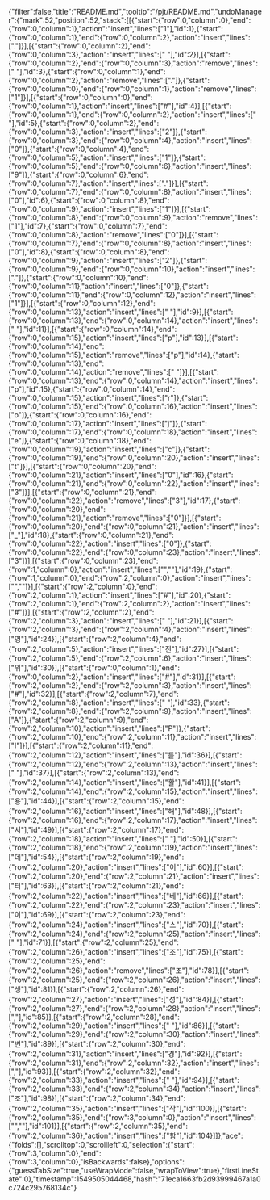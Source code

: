 {"filter":false,"title":"README.md","tooltip":"/pjt/README.md","undoManager":{"mark":52,"position":52,"stack":[[{"start":{"row":0,"column":0},"end":{"row":0,"column":1},"action":"insert","lines":["1"],"id":1},{"start":{"row":0,"column":1},"end":{"row":0,"column":2},"action":"insert","lines":["."]}],[{"start":{"row":0,"column":2},"end":{"row":0,"column":3},"action":"insert","lines":[" "],"id":2}],[{"start":{"row":0,"column":2},"end":{"row":0,"column":3},"action":"remove","lines":[" "],"id":3},{"start":{"row":0,"column":1},"end":{"row":0,"column":2},"action":"remove","lines":["."]},{"start":{"row":0,"column":0},"end":{"row":0,"column":1},"action":"remove","lines":["1"]}],[{"start":{"row":0,"column":0},"end":{"row":0,"column":1},"action":"insert","lines":["#"],"id":4}],[{"start":{"row":0,"column":1},"end":{"row":0,"column":2},"action":"insert","lines":[" "],"id":5},{"start":{"row":0,"column":2},"end":{"row":0,"column":3},"action":"insert","lines":["2"]},{"start":{"row":0,"column":3},"end":{"row":0,"column":4},"action":"insert","lines":["0"]},{"start":{"row":0,"column":4},"end":{"row":0,"column":5},"action":"insert","lines":["1"]},{"start":{"row":0,"column":5},"end":{"row":0,"column":6},"action":"insert","lines":["9"]},{"start":{"row":0,"column":6},"end":{"row":0,"column":7},"action":"insert","lines":["."]}],[{"start":{"row":0,"column":7},"end":{"row":0,"column":8},"action":"insert","lines":["0"],"id":6},{"start":{"row":0,"column":8},"end":{"row":0,"column":9},"action":"insert","lines":["1"]}],[{"start":{"row":0,"column":8},"end":{"row":0,"column":9},"action":"remove","lines":["1"],"id":7},{"start":{"row":0,"column":7},"end":{"row":0,"column":8},"action":"remove","lines":["0"]}],[{"start":{"row":0,"column":7},"end":{"row":0,"column":8},"action":"insert","lines":["0"],"id":8},{"start":{"row":0,"column":8},"end":{"row":0,"column":9},"action":"insert","lines":["2"]},{"start":{"row":0,"column":9},"end":{"row":0,"column":10},"action":"insert","lines":["."]},{"start":{"row":0,"column":10},"end":{"row":0,"column":11},"action":"insert","lines":["0"]},{"start":{"row":0,"column":11},"end":{"row":0,"column":12},"action":"insert","lines":["1"]}],[{"start":{"row":0,"column":12},"end":{"row":0,"column":13},"action":"insert","lines":[" "],"id":9}],[{"start":{"row":0,"column":13},"end":{"row":0,"column":14},"action":"insert","lines":[" "],"id":11}],[{"start":{"row":0,"column":14},"end":{"row":0,"column":15},"action":"insert","lines":["p"],"id":13}],[{"start":{"row":0,"column":14},"end":{"row":0,"column":15},"action":"remove","lines":["p"],"id":14},{"start":{"row":0,"column":13},"end":{"row":0,"column":14},"action":"remove","lines":[" "]}],[{"start":{"row":0,"column":13},"end":{"row":0,"column":14},"action":"insert","lines":["p"],"id":15},{"start":{"row":0,"column":14},"end":{"row":0,"column":15},"action":"insert","lines":["r"]},{"start":{"row":0,"column":15},"end":{"row":0,"column":16},"action":"insert","lines":["o"]},{"start":{"row":0,"column":16},"end":{"row":0,"column":17},"action":"insert","lines":["j"]},{"start":{"row":0,"column":17},"end":{"row":0,"column":18},"action":"insert","lines":["e"]},{"start":{"row":0,"column":18},"end":{"row":0,"column":19},"action":"insert","lines":["c"]},{"start":{"row":0,"column":19},"end":{"row":0,"column":20},"action":"insert","lines":["t"]}],[{"start":{"row":0,"column":20},"end":{"row":0,"column":21},"action":"insert","lines":["0"],"id":16},{"start":{"row":0,"column":21},"end":{"row":0,"column":22},"action":"insert","lines":["3"]}],[{"start":{"row":0,"column":21},"end":{"row":0,"column":22},"action":"remove","lines":["3"],"id":17},{"start":{"row":0,"column":20},"end":{"row":0,"column":21},"action":"remove","lines":["0"]}],[{"start":{"row":0,"column":20},"end":{"row":0,"column":21},"action":"insert","lines":["_"],"id":18},{"start":{"row":0,"column":21},"end":{"row":0,"column":22},"action":"insert","lines":["0"]},{"start":{"row":0,"column":22},"end":{"row":0,"column":23},"action":"insert","lines":["3"]}],[{"start":{"row":0,"column":23},"end":{"row":1,"column":0},"action":"insert","lines":["",""],"id":19},{"start":{"row":1,"column":0},"end":{"row":2,"column":0},"action":"insert","lines":["",""]}],[{"start":{"row":2,"column":0},"end":{"row":2,"column":1},"action":"insert","lines":["#"],"id":20},{"start":{"row":2,"column":1},"end":{"row":2,"column":2},"action":"insert","lines":["#"]}],[{"start":{"row":2,"column":2},"end":{"row":2,"column":3},"action":"insert","lines":[" "],"id":21}],[{"start":{"row":2,"column":3},"end":{"row":2,"column":4},"action":"insert","lines":["영"],"id":24}],[{"start":{"row":2,"column":4},"end":{"row":2,"column":5},"action":"insert","lines":["진"],"id":27}],[{"start":{"row":2,"column":5},"end":{"row":2,"column":6},"action":"insert","lines":["위"],"id":30}],[{"start":{"row":0,"column":1},"end":{"row":0,"column":2},"action":"insert","lines":["#"],"id":31}],[{"start":{"row":2,"column":2},"end":{"row":2,"column":3},"action":"insert","lines":["#"],"id":32}],[{"start":{"row":2,"column":7},"end":{"row":2,"column":8},"action":"insert","lines":[" "],"id":33},{"start":{"row":2,"column":8},"end":{"row":2,"column":9},"action":"insert","lines":["A"]},{"start":{"row":2,"column":9},"end":{"row":2,"column":10},"action":"insert","lines":["P"]},{"start":{"row":2,"column":10},"end":{"row":2,"column":11},"action":"insert","lines":["I"]}],[{"start":{"row":2,"column":11},"end":{"row":2,"column":12},"action":"insert","lines":["를"],"id":36}],[{"start":{"row":2,"column":12},"end":{"row":2,"column":13},"action":"insert","lines":[" "],"id":37}],[{"start":{"row":2,"column":13},"end":{"row":2,"column":14},"action":"insert","lines":["활"],"id":41}],[{"start":{"row":2,"column":14},"end":{"row":2,"column":15},"action":"insert","lines":["용"],"id":44}],[{"start":{"row":2,"column":15},"end":{"row":2,"column":16},"action":"insert","lines":["해"],"id":48}],[{"start":{"row":2,"column":16},"end":{"row":2,"column":17},"action":"insert","lines":["서"],"id":49}],[{"start":{"row":2,"column":17},"end":{"row":2,"column":18},"action":"insert","lines":[" "],"id":50}],[{"start":{"row":2,"column":18},"end":{"row":2,"column":19},"action":"insert","lines":["데"],"id":54}],[{"start":{"row":2,"column":19},"end":{"row":2,"column":20},"action":"insert","lines":["이"],"id":60}],[{"start":{"row":2,"column":20},"end":{"row":2,"column":21},"action":"insert","lines":["터"],"id":63}],[{"start":{"row":2,"column":21},"end":{"row":2,"column":22},"action":"insert","lines":["베"],"id":66}],[{"start":{"row":2,"column":22},"end":{"row":2,"column":23},"action":"insert","lines":["이"],"id":69}],[{"start":{"row":2,"column":23},"end":{"row":2,"column":24},"action":"insert","lines":["스"],"id":70}],[{"start":{"row":2,"column":24},"end":{"row":2,"column":25},"action":"insert","lines":[" "],"id":71}],[{"start":{"row":2,"column":25},"end":{"row":2,"column":26},"action":"insert","lines":["조"],"id":75}],[{"start":{"row":2,"column":25},"end":{"row":2,"column":26},"action":"remove","lines":["조"],"id":78}],[{"start":{"row":2,"column":25},"end":{"row":2,"column":26},"action":"insert","lines":["생"],"id":81}],[{"start":{"row":2,"column":26},"end":{"row":2,"column":27},"action":"insert","lines":["성"],"id":84}],[{"start":{"row":2,"column":27},"end":{"row":2,"column":28},"action":"insert","lines":[","],"id":85}],[{"start":{"row":2,"column":28},"end":{"row":2,"column":29},"action":"insert","lines":[" "],"id":86}],[{"start":{"row":2,"column":29},"end":{"row":2,"column":30},"action":"insert","lines":["변"],"id":89}],[{"start":{"row":2,"column":30},"end":{"row":2,"column":31},"action":"insert","lines":["경"],"id":92}],[{"start":{"row":2,"column":31},"end":{"row":2,"column":32},"action":"insert","lines":[","],"id":93}],[{"start":{"row":2,"column":32},"end":{"row":2,"column":33},"action":"insert","lines":[" "],"id":94}],[{"start":{"row":2,"column":33},"end":{"row":2,"column":34},"action":"insert","lines":["조"],"id":98}],[{"start":{"row":2,"column":34},"end":{"row":2,"column":35},"action":"insert","lines":["작"],"id":100}],[{"start":{"row":2,"column":35},"end":{"row":3,"column":0},"action":"insert","lines":["",""],"id":101}],[{"start":{"row":2,"column":35},"end":{"row":2,"column":36},"action":"insert","lines":["함"],"id":104}]]},"ace":{"folds":[],"scrolltop":0,"scrollleft":0,"selection":{"start":{"row":3,"column":0},"end":{"row":3,"column":0},"isBackwards":false},"options":{"guessTabSize":true,"useWrapMode":false,"wrapToView":true},"firstLineState":0},"timestamp":1549505044468,"hash":"71eca1663fb2d93999467a1a0c724c295768134c"}